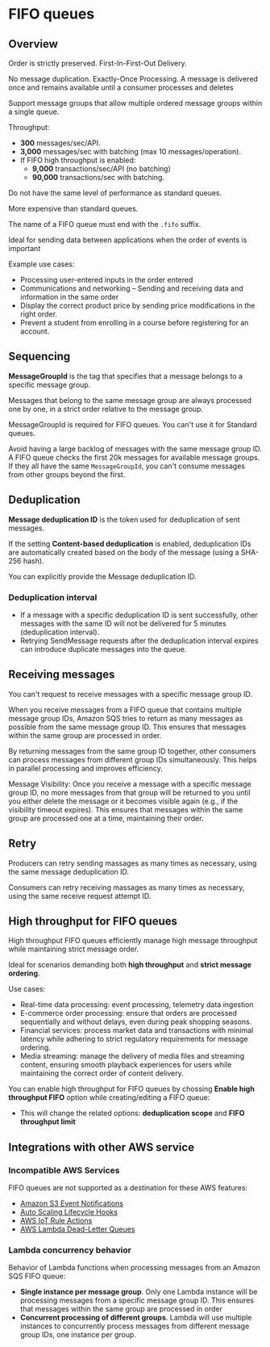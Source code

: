 # FIFO queues

## Overview
Order is strictly preserved. First-In-First-Out Delivery.

No message duplication. Exactly-Once Processing. A message is delivered once and remains available until a consumer processes and deletes 

Support message groups that allow multiple ordered message groups within a single queue.

Throughput:
- **300** messages/sec/API.
- **3,000** messages/sec with batching (max 10 messages/operation).
- If FIFO high throughput is enabled:
  - **9,000** transactions/sec/API (no batching)
  - **90,000** transactions/sec with batching.

Do not have the same level of performance as standard queues.

More expensive than standard queues.

The name of a FIFO queue must end with the `.fifo` suffix.

Ideal for sending data between applications when the order of events is important

Example use cases:
- Processing user-entered inputs in the order entered
- Communications and networking – Sending and receiving data and information in the same order
- Display the correct product price by sending price modifications in the right order.
- Prevent a student from enrolling in a course before registering for an account.


## Sequencing

**MessageGroupId** is the tag that specifies that a message belongs to a specific message group.

Messages that belong to the same message group are always processed one by one, in a strict order relative to the message group.

MessageGroupId is required for FIFO queues. You can't use it for Standard queues.

Avoid having a large backlog of messages with the same message group ID. A FIFO queue checks the first 20k messages for available message groups. If they all have the same `MessageGroupId`, you can't consume messages from other groups beyond the first.


## Deduplication

**Message deduplication ID** is the token used for deduplication of sent messages.

If the setting **Content-based deduplication** is enabled, deduplication IDs are automatically created based on the body of the message (using a SHA-256 hash).

You can explicitly provide the Message deduplication ID.

### Deduplication interval
- If a message with a specific deduplication ID is sent successfully, other messages with the same ID will not be delivered for 5 minutes (deduplication interval).
- Retrying SendMessage requests after the deduplication interval expires can introduce duplicate messages into the queue.


## Receiving messages

You can't request to receive messages with a specific message group ID.

When you receive messages from a FIFO queue that contains multiple message group IDs, Amazon SQS tries to return as many messages as possible from the same message group ID. This ensures that messages within the same group are processed in order.

By returning messages from the same group ID together, other consumers can process messages from different group IDs simultaneously. This helps in parallel processing and improves efficiency.

Message Visibility: Once you receive a message with a specific message group ID, no more messages from that group will be returned to you until you either delete the message or it becomes visible again (e.g., if the visibility timeout expires). This ensures that messages within the same group are processed one at a time, maintaining their order.


## Retry

Producers can retry sending massages as many times as necessary, using the same message deduplication ID.

Consumers can retry receiving massages as many times as necessary, using the same receive request attempt ID.


## High throughput for FIFO queues

High throughput FIFO queues efficiently manage high message throughput while maintaining strict message order.

Ideal for scenarios demanding both **high throughput** and **strict message ordering**.

Use cases:
- Real-time data processing: event processing, telemetry data ingestion
- E-commerce order processing: ensure that orders are processed sequentially and without delays, even during peak shopping seasons.
- Financial services: process market data and transactions with minimal latency while adhering to strict regulatory requirements for message ordering.
- Media streaming: manage the delivery of media files and streaming content, ensuring smooth playback experiences for users while maintaining the correct order of content delivery.

You can enable high throughput for FIFO queues by chossing **Enable high throughput FIFO** option while creating/editing a FIFO queue:
- This will change the related options: **deduplication scope** and **FIFO throughput limit**

## Integrations with other AWS service

### Incompatible AWS Services

FIFO queues are not supported as a destination for these AWS features:

- [Amazon S3 Event Notifications](https://docs.aws.amazon.com/AmazonS3/latest/dev/NotificationHowTo.html)
- [Auto Scaling Lifecycle Hooks](https://docs.aws.amazon.com/autoscaling/ec2/userguide/lifecycle-hooks.html)
- [AWS IoT Rule Actions](https://docs.aws.amazon.com/iot/latest/developerguide/iot-rule-actions.html)
- [AWS Lambda Dead-Letter Queues](https://docs.aws.amazon.com/lambda/latest/dg/invocation-async.html#invocation-dlq)


### Lambda concurrency behavior

Behavior of Lambda functions when processing messages from an Amazon SQS FIFO queue:
- **Single instance per message group**. Only one Lambda instance will be processing messages from a specific message group ID. This ensures that messages within the same group are processed in order
- **Concurrent processing of different groups**. Lambda will use multiple instances to concurrently process messages from different message group IDs, one instance per group.
